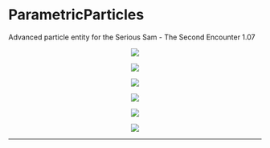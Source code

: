 # ParametricParticles
Advanced particle entity for the Serious Sam - The Second Encounter 1.07

<p align="center">
  <img src="./Images/Particles_Rain.gif">
</p>
<p align="center">
  <img src="./Images/Particles_FireSmoke.gif">
</p>
<p align="center">
  <img src="./Images/Particles_TreeBirds.gif">
</p>
<p align="center">
  <img src="./Images/Particles_Beams.gif">
</p>
<p align="center">
  <img src="./Images/Particles_MovingShower.gif">
</p>
<p align="center">
  <img src="https://raw.githubusercontent.com/SeriousAlexej/ParametricParticles/master/Images/Particles_AnimatedSprites.gif">
</p>

---


